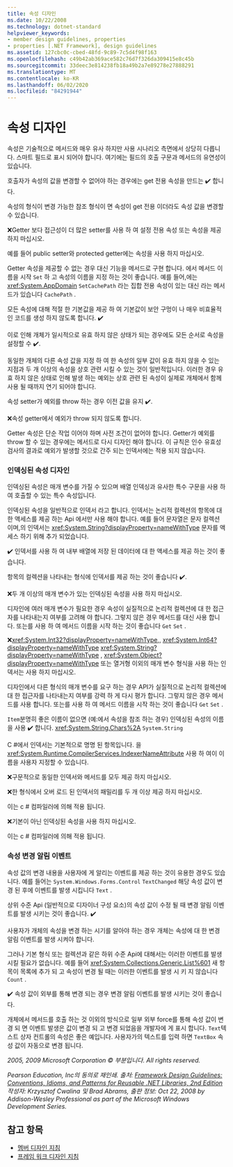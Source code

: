 ```yaml
---
title: 속성 디자인
ms.date: 10/22/2008
ms.technology: dotnet-standard
helpviewer_keywords:
- member design guidelines, properties
- properties [.NET Framework], design guidelines
ms.assetid: 127cbc0c-cbed-48fd-9c89-7c5d4f98f163
ms.openlocfilehash: c49b42ab369ace582c76d7f326da309415e8c45b
ms.sourcegitcommit: 33deec3e814238fb18a49b2a7e89278e27888291
ms.translationtype: MT
ms.contentlocale: ko-KR
ms.lasthandoff: 06/02/2020
ms.locfileid: "84291944"
---
```

# <a name="property-design"></a>속성 디자인
속성은 기술적으로 메서드와 매우 유사 하지만 사용 시나리오 측면에서 상당히 다릅니다. 스마트 필드로 표시 되어야 합니다. 여기에는 필드의 호출 구문과 메서드의 유연성이 있습니다.

 호출자가 속성의 값을 변경할 수 없어야 하는 경우에는 get 전용 속성을 만드는 ✔️ 합니다.

 속성의 형식이 변경 가능한 참조 형식이 면 속성이 get 전용 이더라도 속성 값을 변경할 수 있습니다.

 ❌Getter 보다 접근성이 더 많은 setter를 사용 하 여 설정 전용 속성 또는 속성을 제공 하지 마십시오.

 예를 들어 public setter와 protected getter에는 속성을 사용 하지 마십시오.

 Getter 속성을 제공할 수 없는 경우 대신 기능을 메서드로 구현 합니다. 에서 메서드 이름을 시작 `Set` 하 고 속성의 이름을 지정 하는 것이 좋습니다. 예를 들어,에는 <xref:System.AppDomain> `SetCachePath` 라는 집합 전용 속성이 있는 대신 라는 메서드가 있습니다 `CachePath` .

 모든 속성에 대해 적절 한 기본값을 제공 하 여 기본값이 보안 구멍이 나 매우 비효율적인 코드를 생성 하지 않도록 합니다. ✔️

 이로 인해 개체가 일시적으로 유효 하지 않은 상태가 되는 경우에도 모든 순서로 속성을 설정할 수 ✔️.

 동일한 개체의 다른 속성 값을 지정 하 여 한 속성의 일부 값이 유효 하지 않을 수 있는 지점과 두 개 이상의 속성을 상호 관련 시킬 수 있는 것이 일반적입니다. 이러한 경우 유효 하지 않은 상태로 인해 발생 하는 예외는 상호 관련 된 속성이 실제로 개체에서 함께 사용 될 때까지 연기 되어야 합니다.

 속성 setter가 예외를 throw 하는 경우 이전 값을 유지 ✔️.

 ❌속성 getter에서 예외가 throw 되지 않도록 합니다.

 Getter 속성은 단순 작업 이어야 하며 사전 조건이 없어야 합니다. Getter가 예외를 throw 할 수 있는 경우에는 메서드로 다시 디자인 해야 합니다. 이 규칙은 인수 유효성 검사의 결과로 예외가 발생할 것으로 간주 되는 인덱서에는 적용 되지 않습니다.

### <a name="indexed-property-design"></a>인덱싱된 속성 디자인
 인덱싱된 속성은 매개 변수를 가질 수 있으며 배열 인덱싱과 유사한 특수 구문을 사용 하 여 호출할 수 있는 특수 속성입니다.

 인덱싱된 속성을 일반적으로 인덱서 라고 합니다. 인덱서는 논리적 컬렉션의 항목에 대 한 액세스를 제공 하는 Api 에서만 사용 해야 합니다. 예를 들어 문자열은 문자 컬렉션 이며,의 인덱서는 <xref:System.String?displayProperty=nameWithType> 문자를 액세스 하기 위해 추가 되었습니다.

 ✔️ 인덱서를 사용 하 여 내부 배열에 저장 된 데이터에 대 한 액세스를 제공 하는 것이 좋습니다.

 항목의 컬렉션을 나타내는 형식에 인덱서를 제공 하는 것이 좋습니다 ✔️.

 ❌두 개 이상의 매개 변수가 있는 인덱싱된 속성을 사용 하지 마십시오.

 디자인에 여러 매개 변수가 필요한 경우 속성이 실질적으로 논리적 컬렉션에 대 한 접근자를 나타내는지 여부를 고려해 야 합니다. 그렇지 않은 경우 메서드를 대신 사용 합니다. 또는를 사용 하 여 메서드 이름을 시작 하는 것이 좋습니다 `Get` `Set` .

 ❌<xref:System.Int32?displayProperty=nameWithType>,, <xref:System.Int64?displayProperty=nameWithType> <xref:System.String?displayProperty=nameWithType> , <xref:System.Object?displayProperty=nameWithType> 또는 열거형 이외의 매개 변수 형식을 사용 하는 인덱서는 사용 하지 마십시오.

 디자인에서 다른 형식의 매개 변수를 요구 하는 경우 API가 실질적으로 논리적 컬렉션에 대 한 접근자를 나타내는지 여부를 강력 하 게 다시 평가 합니다. 그렇지 않은 경우 메서드를 사용 합니다. 또는를 사용 하 여 메서드 이름을 시작 하는 것이 좋습니다 `Get` `Set` .

 `Item`분명히 좋은 이름이 없으면 (예:에서 속성을 참조 하는 경우) 인덱싱된 속성의 이름을 사용 ✔️ 합니다. <xref:System.String.Chars%2A> `System.String`

 C #에서 인덱서는 기본적으로 명명 된 항목입니다. 을 <xref:System.Runtime.CompilerServices.IndexerNameAttribute> 사용 하 여이 이름을 사용자 지정할 수 있습니다.

 ❌구문적으로 동일한 인덱서와 메서드를 모두 제공 하지 마십시오.

 ❌한 형식에서 오버 로드 된 인덱서의 패밀리를 두 개 이상 제공 하지 마십시오.

 이는 c # 컴파일러에 의해 적용 됩니다.

 ❌기본이 아닌 인덱싱된 속성을 사용 하지 마십시오.

 이는 c # 컴파일러에 의해 적용 됩니다.

### <a name="property-change-notification-events"></a>속성 변경 알림 이벤트
 속성 값의 변경 내용을 사용자에 게 알리는 이벤트를 제공 하는 것이 유용한 경우도 있습니다. 예를 들어는 `System.Windows.Forms.Control` `TextChanged` 해당 속성 값이 변경 된 후에 이벤트를 발생 시킵니다 `Text` .

 상위 수준 Api (일반적으로 디자이너 구성 요소)의 속성 값이 수정 될 때 변경 알림 이벤트를 발생 시키는 것이 좋습니다. ✔️

 사용자가 개체의 속성을 변경 하는 시기를 알아야 하는 경우 개체는 속성에 대 한 변경 알림 이벤트를 발생 시켜야 합니다.

 그러나 기본 형식 또는 컬렉션과 같은 하위 수준 Api에 대해서는 이러한 이벤트를 발생 시킬 필요가 없습니다. 예를 들어 <xref:System.Collections.Generic.List%601> 새 항목이 목록에 추가 되 고 속성이 변경 될 때는 이러한 이벤트를 발생 시 키 지 않습니다 `Count` .

 ✔️ 속성 값이 외부를 통해 변경 되는 경우 변경 알림 이벤트를 발생 시키는 것이 좋습니다.

 개체에서 메서드를 호출 하는 것 이외의 방식으로 일부 외부 force를 통해 속성 값이 변경 되 면 이벤트 발생은 값이 변경 되 고 변경 되었음을 개발자에 게 표시 합니다. `Text`텍스트 상자 컨트롤의 속성은 좋은 예입니다. 사용자가의 텍스트를 입력 하면 `TextBox` 속성 값이 자동으로 변경 됩니다.

 *2005, 2009 Microsoft Corporation © 부분입니다. All rights reserved.*

 *Pearson Education, Inc의 동의로 재인쇄. 출처: [Framework Design Guidelines: Conventions, Idioms, and Patterns for Reusable .NET Libraries, 2nd Edition](https://www.informit.com/store/framework-design-guidelines-conventions-idioms-and-9780321545619) 작성자: Krzysztof Cwalina 및 Brad Abrams, 출판 정보: Oct 22, 2008 by Addison-Wesley Professional as part of the Microsoft Windows Development Series.*

## <a name="see-also"></a>참고 항목

- [멤버 디자인 지침](member.md)
- [프레임 워크 디자인 지침](index.md)
